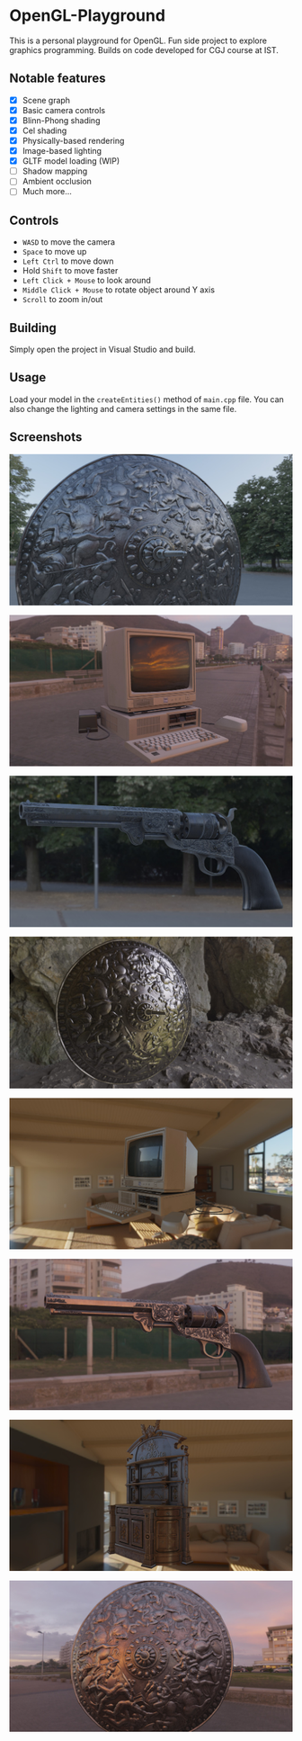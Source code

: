 # OpenGL-Playground

This is a personal playground for OpenGL. Fun side project to explore graphics programming. Builds on code developed for CGJ course at IST.

## Notable features

- [x] Scene graph
- [x] Basic camera controls
- [x] Blinn-Phong shading
- [x] Cel shading
- [x] Physically-based rendering
- [x] Image-based lighting
- [x] GLTF model loading (WIP)
- [ ] Shadow mapping
- [ ] Ambient occlusion
- [ ] Much more...

## Controls

- `WASD` to move the camera
- `Space` to move up
- `Left Ctrl` to move down
- Hold `Shift` to move faster
- `Left Click + Mouse` to look around
- `Middle Click + Mouse` to rotate object around Y axis
- `Scroll` to zoom in/out

## Building

Simply open the project in Visual Studio and build.

## Usage

Load your model in the `createEntities()` method of `main.cpp` file. You can also change the lighting and camera settings in the same file.

## Screenshots

![Screenshot](assets/screenshots/shield_1.jpg)

![Screenshot](assets/screenshots/pc_1.jpg)

![Screenshot](assets/screenshots/revolver_1.jpg)

![Screenshot](assets/screenshots/shield_3.jpg)

![Screenshot](assets/screenshots/pc_2.jpg)

![Screenshot](assets/screenshots/revolver_2.jpg)

![Screenshot](assets/screenshots/wardrobe_1.jpg)

![Screenshot](assets/screenshots/shield_2.jpg)

